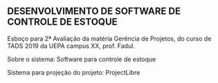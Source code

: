 DESENVOLVIMENTO DE SOFTWARE DE CONTROLE DE ESTOQUE
------------------------------------------------------
Esboço para 2ª Avaliação da matéria Gerência de Projetos, do curso de TADS 2019 da UEPA campus XX, prof. Fadul.

Sobre o sistema: Software para controle de estoque 

Sistema para projeção do projeto: ProjectLibre
